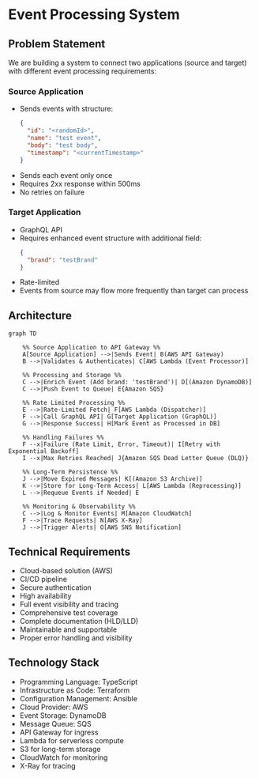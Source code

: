 # Event Processing System

## Problem Statement

We are building a system to connect two applications (source and target) with different event processing requirements:

### Source Application
- Sends events with structure:
  ```json
  {
    "id": "<randomId>",
    "name": "test event",
    "body": "test body",
    "timestamp": "<currentTimestamp>"
  }
  ```
- Sends each event only once
- Requires 2xx response within 500ms
- No retries on failure

### Target Application
- GraphQL API
- Requires enhanced event structure with additional field:
  ```json
  {
    "brand": "testBrand"
  }
  ```
- Rate-limited
- Events from source may flow more frequently than target can process

## Architecture

```mermaid
graph TD

    %% Source Application to API Gateway %%
    A[Source Application] -->|Sends Event| B(AWS API Gateway)
    B -->|Validates & Authenticates| C[AWS Lambda (Event Processor)]

    %% Processing and Storage %%
    C -->|Enrich Event (Add brand: 'testBrand')| D[(Amazon DynamoDB)]
    C -->|Push Event to Queue| E{Amazon SQS}

    %% Rate Limited Processing %%
    E -->|Rate-Limited Fetch| F[AWS Lambda (Dispatcher)]
    F -->|Call GraphQL API| G[Target Application (GraphQL)]
    G -->|Response Success| H[Mark Event as Processed in DB]

    %% Handling Failures %%
    F --x|Failure (Rate Limit, Error, Timeout)| I[Retry with Exponential Backoff]
    I --x|Max Retries Reached| J{Amazon SQS Dead Letter Queue (DLQ)}

    %% Long-Term Persistence %%
    J -->|Move Expired Messages| K[(Amazon S3 Archive)]
    K -->|Store for Long-Term Access| L[AWS Lambda (Reprocessing)]
    L -->|Requeue Events if Needed| E

    %% Monitoring & Observability %%
    C -->|Log & Monitor Events| M[Amazon CloudWatch]
    F -->|Trace Requests| N[AWS X-Ray]
    J -->|Trigger Alerts| O[AWS SNS Notification]
```

## Technical Requirements

- Cloud-based solution (AWS)
- CI/CD pipeline
- Secure authentication
- High availability
- Full event visibility and tracing
- Comprehensive test coverage
- Complete documentation (HLD/LLD)
- Maintainable and supportable
- Proper error handling and visibility

## Technology Stack

- Programming Language: TypeScript
- Infrastructure as Code: Terraform
- Configuration Management: Ansible
- Cloud Provider: AWS
- Event Storage: DynamoDB
- Message Queue: SQS
- API Gateway for ingress
- Lambda for serverless compute
- S3 for long-term storage
- CloudWatch for monitoring
- X-Ray for tracing